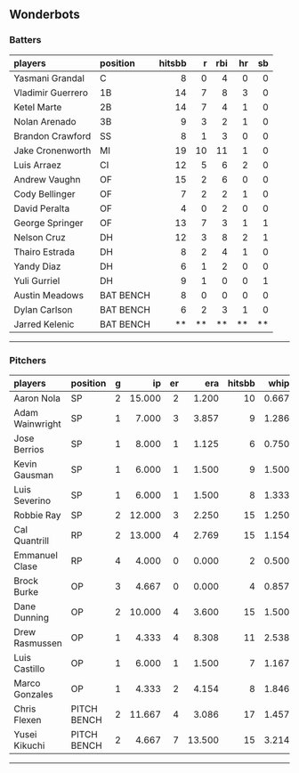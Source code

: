 ## Wonderbots

### Batters

 
|players           |position  | hitsbb|  r| rbi| hr| sb| 
|:-----------------|:---------|------:|--:|---:|--:|--:| 
|Yasmani Grandal   |C         |      8|  0|   4|  0|  0| 
|Vladimir Guerrero |1B        |     14|  7|   8|  3|  0| 
|Ketel Marte       |2B        |     14|  7|   4|  1|  0| 
|Nolan Arenado     |3B        |      9|  3|   2|  1|  0| 
|Brandon Crawford  |SS        |      8|  1|   3|  0|  0| 
|Jake Cronenworth  |MI        |     19| 10|  11|  1|  0| 
|Luis Arraez       |CI        |     12|  5|   6|  2|  0| 
|Andrew Vaughn     |OF        |     15|  2|   6|  0|  0| 
|Cody Bellinger    |OF        |      7|  2|   2|  1|  0| 
|David Peralta     |OF        |      4|  0|   2|  0|  0| 
|George Springer   |OF        |     13|  7|   3|  1|  1| 
|Nelson Cruz       |DH        |     12|  3|   8|  2|  1| 
|Thairo Estrada    |DH        |      8|  2|   4|  1|  0| 
|Yandy Diaz        |DH        |      6|  1|   2|  0|  0| 
|Yuli Gurriel      |DH        |      9|  1|   0|  0|  1| 
|Austin Meadows    |BAT BENCH |      8|  0|   0|  0|  0| 
|Dylan Carlson     |BAT BENCH |      6|  2|   3|  1|  0| 
|Jarred Kelenic    |BAT BENCH |     **| **|  **| **| **| 


* * *

### Pitchers

 
|players         |position    |  g|     ip| er|    era| hitsbb|  whip| so|  w| sv| 
|:---------------|:-----------|--:|------:|--:|------:|------:|-----:|--:|--:|--:| 
|Aaron Nola      |SP          |  2| 15.000|  2|  1.200|     10| 0.667| 12|  1|  0| 
|Adam Wainwright |SP          |  1|  7.000|  3|  3.857|      9| 1.286|  7|  0|  0| 
|Jose Berrios    |SP          |  1|  8.000|  1|  1.125|      6| 0.750|  5|  1|  0| 
|Kevin Gausman   |SP          |  1|  6.000|  1|  1.500|      9| 1.500|  4|  0|  0| 
|Luis Severino   |SP          |  1|  6.000|  1|  1.500|      8| 1.333| 10|  0|  0| 
|Robbie Ray      |SP          |  2| 12.000|  3|  2.250|     15| 1.250|  7|  1|  0| 
|Cal Quantrill   |RP          |  2| 13.000|  4|  2.769|     15| 1.154|  7|  2|  0| 
|Emmanuel Clase  |RP          |  4|  4.000|  0|  0.000|      2| 0.500|  5|  0|  3| 
|Brock Burke     |OP          |  3|  4.667|  0|  0.000|      4| 0.857|  6|  1|  0| 
|Dane Dunning    |OP          |  2| 10.000|  4|  3.600|     15| 1.500|  5|  0|  0| 
|Drew Rasmussen  |OP          |  1|  4.333|  4|  8.308|     11| 2.538|  3|  0|  0| 
|Luis Castillo   |OP          |  1|  6.000|  1|  1.500|      7| 1.167|  3|  0|  0| 
|Marco Gonzales  |OP          |  1|  4.333|  2|  4.154|      8| 1.846|  4|  0|  0| 
|Chris Flexen    |PITCH BENCH |  2| 11.667|  4|  3.086|     17| 1.457|  7|  0|  0| 
|Yusei Kikuchi   |PITCH BENCH |  2|  4.667|  7| 13.500|     15| 3.214|  6|  0|  0| 


* * *


